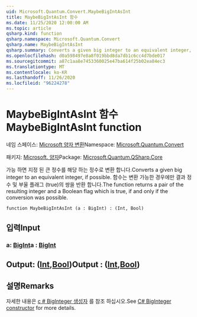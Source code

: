 ```yaml
---
uid: Microsoft.Quantum.Convert.MaybeBigIntAsInt
title: MaybeBigIntAsInt 함수
ms.date: 11/25/2020 12:00:00 AM
ms.topic: article
qsharp.kind: function
qsharp.namespace: Microsoft.Quantum.Convert
qsharp.name: MaybeBigIntAsInt
qsharp.summary: Converts a given big integer to an equivalent integer, if possible. The function returns a pair of the resulting integer and a Boolean flag which is true, if and only if the conversion was possible.
ms.openlocfilehash: d0a598497e8a8f019bbd8da7db1c6cc4d7bde017
ms.sourcegitcommit: a87c1aa8e7453360025e47ba614f25b02ea84ec3
ms.translationtype: MT
ms.contentlocale: ko-KR
ms.lasthandoff: 11/26/2020
ms.locfileid: "96224278"
---
```

# <a name="maybebigintasint-function"></a><span data-ttu-id="65dd3-102">MaybeBigIntAsInt 함수</span><span class="sxs-lookup"><span data-stu-id="65dd3-102">MaybeBigIntAsInt function</span></span>

<span data-ttu-id="65dd3-103">네임 스페이스: [Microsoft 양자 변환](xref:Microsoft.Quantum.Convert)</span><span class="sxs-lookup"><span data-stu-id="65dd3-103">Namespace: [Microsoft.Quantum.Convert](xref:Microsoft.Quantum.Convert)</span></span>

<span data-ttu-id="65dd3-104">패키지: [Microsoft. 양자](https://nuget.org/packages/Microsoft.Quantum.QSharp.Core)</span><span class="sxs-lookup"><span data-stu-id="65dd3-104">Package: [Microsoft.Quantum.QSharp.Core](https://nuget.org/packages/Microsoft.Quantum.QSharp.Core)</span></span>


<span data-ttu-id="65dd3-105">가능 하면 지정 된 큰 정수를 해당 하는 정수로 변환 합니다.</span><span class="sxs-lookup"><span data-stu-id="65dd3-105">Converts a given big integer to an equivalent integer, if possible.</span></span>
<span data-ttu-id="65dd3-106">함수는 변환 가능한 경우에만 결과 정수 및 부울 플래그 (true)의 쌍을 반환 합니다.</span><span class="sxs-lookup"><span data-stu-id="65dd3-106">The function returns a pair of the resulting integer and a Boolean flag which is true, if and only if the conversion was possible.</span></span>

```qsharp
function MaybeBigIntAsInt (a : BigInt) : (Int, Bool)
```


## <a name="input"></a><span data-ttu-id="65dd3-107">입력</span><span class="sxs-lookup"><span data-stu-id="65dd3-107">Input</span></span>

### <a name="a--bigint"></a><span data-ttu-id="65dd3-108">a: [BigInt](xref:microsoft.quantum.lang-ref.bigint)</span><span class="sxs-lookup"><span data-stu-id="65dd3-108">a : [BigInt](xref:microsoft.quantum.lang-ref.bigint)</span></span>





## <a name="output--intbool"></a><span data-ttu-id="65dd3-109">Output: ([Int](xref:microsoft.quantum.lang-ref.int),[Bool](xref:microsoft.quantum.lang-ref.bool))</span><span class="sxs-lookup"><span data-stu-id="65dd3-109">Output : ([Int](xref:microsoft.quantum.lang-ref.int),[Bool](xref:microsoft.quantum.lang-ref.bool))</span></span>



## <a name="remarks"></a><span data-ttu-id="65dd3-110">설명</span><span class="sxs-lookup"><span data-stu-id="65dd3-110">Remarks</span></span>

<span data-ttu-id="65dd3-111">자세한 내용은 [c # BigInteger 생성자](https://docs.microsoft.com/dotnet/api/system.numerics.biginteger.-ctor?view=netframework-4.7.2#System_Numerics_BigInteger__ctor_System_Int64_) 를 참조 하십시오.</span><span class="sxs-lookup"><span data-stu-id="65dd3-111">See [C# BigInteger constructor](https://docs.microsoft.com/dotnet/api/system.numerics.biginteger.-ctor?view=netframework-4.7.2#System_Numerics_BigInteger__ctor_System_Int64_) for more details.</span></span>